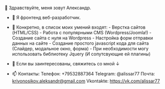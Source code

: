 👋 Здравствуйте, меня зовут Александр.
- 👀 Я фронтенд веб-разработчик.

- 🌱 Конкретно, в список моих умений входят:
      - Верстка сайтов (HTML/CSS)
      - Работа с популярными CMS (Wordpress/Joomla!)
      - Создание сайта с нуля на Wordpress
      - Настройка форм отправки данных на сайте
      - Создание простого javascript кода для сайта
        (Слайдер, модальное окно, форма)
      - При необходимости могу использовать библиотеку Jquery
        (И сопутсвующие ей плагины)
        
- 💞️ Если вы заинтересованы, свяжитесь со мной ↓
- 📫 Контакты:
    Телефон:   +79532887364
    Telegram:  @alissar77
    Почта:     krivonosikov.aleksandr@gmail.com
    Vkontakte: https://vk.com/alissar77

<!---
Al1ssaR/Al1ssaR is a ✨ special ✨ repository because its `README.md` (this file) appears on your GitHub profile.
You can click the Preview link to take a look at your changes.
--->
